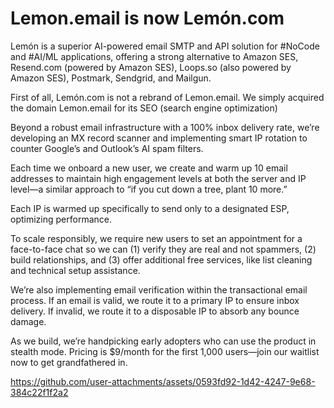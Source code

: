 # Lemon.email is now Lemón.com

Lemón is a superior AI-powered email SMTP and API solution for #NoCode and #AI/ML applications, offering a strong alternative to Amazon SES, Resend.com (powered by Amazon SES), Loops.so (also powered by Amazon SES), Postmark, Sendgrid, and Mailgun.

First of all, Lemón.com is not a rebrand of Lemon.email. We simply acquired the domain Lemon.email for its SEO (search engine optimization)

Beyond a robust email infrastructure with a 100% inbox delivery rate, we’re developing an MX record scanner and implementing smart IP rotation to counter Google’s and Outlook’s AI spam filters.

Each time we onboard a new user, we create and warm up 10 email addresses to maintain high engagement levels at both the server and IP level—a similar approach to “if you cut down a tree, plant 10 more.”

Each IP is warmed up specifically to send only to a designated ESP, optimizing performance.

To scale responsibly, we require new users to set an appointment for a face-to-face chat so we can (1) verify they are real and not spammers, (2) build relationships, and (3) offer additional free services, like list cleaning and technical setup assistance.

We’re also implementing email verification within the transactional email process. If an email is valid, we route it to a primary IP to ensure inbox delivery. If invalid, we route it to a disposable IP to absorb any bounce damage.

As we build, we’re handpicking early adopters who can use the product in stealth mode. Pricing is $9/month for the first 1,000 users—join our waitlist now to get grandfathered in.

https://github.com/user-attachments/assets/0593fd92-1d42-4247-9e68-384c22f1f2a2

